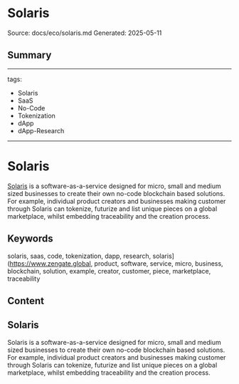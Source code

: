 # Solaris
Source: docs/eco/solaris.md
Generated: 2025-05-11

## Summary
---
tags:
  - Solaris
  - SaaS
  - No-Code
  - Tokenization
  - dApp
  - dApp-Research
---

# Solaris

[Solaris](https://www.zengate.global/products/solaris-portal) is a software-as-a-service designed for micro, small and medium sized businesses to create their own no-code blockchain based solutions. For example, individual product creators and businesses making customer through Solaris can tokenize, futurize and list unique pieces on a global marketplace, whilst embedding traceability and the creation process.

## Keywords
solaris, saas, code, tokenization, dapp, research, solaris](https://www.zengate.global, product, software, service, micro, business, blockchain, solution, example, creator, customer, piece, marketplace, traceability

## Content
## Solaris
Solaris is a software-as-a-service designed for micro, small and medium sized businesses to create their own no-code blockchain based solutions. For example, individual product creators and businesses making customer through Solaris can tokenize, futurize and list unique pieces on a global marketplace, whilst embedding traceability and the creation process.
